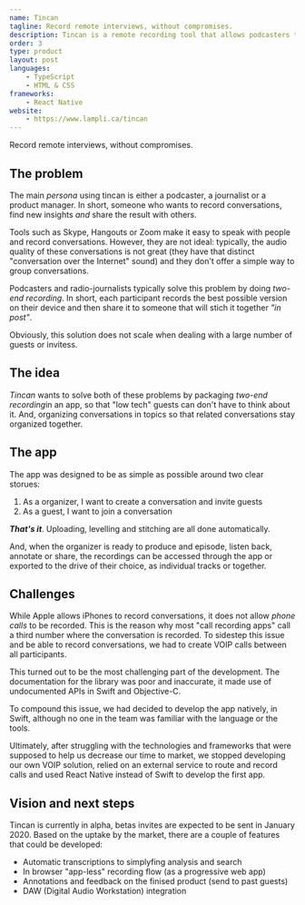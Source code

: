 ```yaml
---
name: Tincan
tagline: Record remote interviews, without compromises.
description: Tincan is a remote recording tool that allows podcasters to record phone conversations that don't sound like phone calls. 
order: 3
type: product
layout: post
languages: 
    - TypeScript
    - HTML & CSS
frameworks:
    - React Native
website:
    - https://www.lampli.ca/tincan
---
```


Record remote interviews, without compromises.

## The problem
The main *persona* using tincan is either a podcaster, a journalist or a product manager. In short, someone who wants to record conversations, find new insights *and* share the result with others. 

Tools such as Skype, Hangouts or Zoom make it easy to speak with people and record conversations. However, they are not ideal: typically, the audio quality of these conversations is not great (they have that distinct "conversation over the Internet" sound) and they don't offer a simple way to group conversations. 

Podcasters and radio-journalists typically solve this problem by doing *two-end recording*. In short, each participant records the best possible version on their device and then share it to someone that will stich it together *"in post"*. 

Obviously, this solution does not scale when dealing with a large number of guests or invitess. 

## The idea

*Tincan* wants to solve both of these problems by packaging *two-end recording*in an app, so that "low tech" guests can don't have to think about it. And, organizing conversations in topics so that related conversations stay organized together.  

## The app

The app was designed to be as simple as possible around two clear storues: 

1. As a organizer, I want to create a conversation and invite guests
2. As a guest, I want to join a conversation

***That's it***. Uploading, levelling and stitching are all done automatically. 

And, when the organizer is ready to produce and episode, listen back, annotate or share, the recordings can be accessed through the app or exported to the drive of their choice, as individual tracks or together. 

## Challenges
While Apple allows iPhones to record conversations, it does not allow *phone calls* to be recorded. This is the reason why most "call recording apps" call a third number where the conversation is recorded. To sidestep this issue and be able to record conversations, we had to create VOIP calls between all participants. 

This turned out to be the most challenging part of the development. The documentation for the library was poor and inaccurate, it made use of undocumented APIs in Swift and Objective-C. 

To compound this issue, we had decided to develop the app natively, in Swift, although no one in the team was familiar with the language or the tools. 

Ultimately, after struggling with the technologies and frameworks that were supposed to help us decrease our time to market, we stopped developing our own VOIP solution, relied on an external service to route and record calls and used React Native instead of Swift to develop the first app. 

## Vision and next steps

Tincan is currently in alpha, betas invites are expected to be sent in January 2020. Based on the uptake by the market, there are a couple of features that could be developed: 

* Automatic transcriptions to simplyfing analysis and search
* In browser "app-less" recording flow (as a progressive web app)
* Annotations and feedback on the finised product (send to past guests)
* DAW (Digital Audio Workstation) integration

<!-- ### Lear more about tincan
<mark>Website:</mark> <a href="{{page.website}}">Tincan - Remote recording without compromises</a> -->




